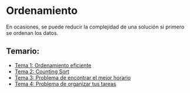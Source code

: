 # Ordenamiento

En ocasiones, se puede reducir la complejidad de una solución si primero se ordenan los datos.

## Temario: 
* [Tema 1: Ordenamiento eficiente](./Ordenar_listas.ipynb)
* [Tema 2: Counting Sort](./Ordenar_listas_2.ipynb)
* [Tema 3: Problema de encontrar el mejor horario](./Ordenar_listas_3.ipynb)
* [Tema 4: Problema de organizar tus tareas](./Ordenar_listas_4.ipynb)